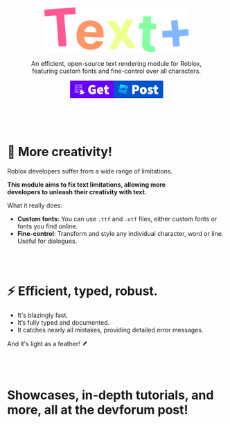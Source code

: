 <div align="center">

<img src="./Logo.png"></img>

An efficient, open-source text rendering module for Roblox,<br>
featuring custom fonts and fine-control over all characters.

[<img src="https://raw.githubusercontent.com/AlexanderLindholt/LinkButtons/refs/heads/main/Static/Module.png"></img>](https://create.roblox.com/store/asset/138658986432597) ​ [<img src="https://raw.githubusercontent.com/AlexanderLindholt/LinkButtons/refs/heads/main/Static/Devforum.png"></img>](https://devforum.roblox.com/t/3521684)
</div>
<br>
​<br>
<br>

# 🎨 More creativity!
Roblox developers suffer from a wide range of limitations.

**This module aims to fix text limitations, allowing more<br>
developers to unleash their creativity with text.**

What it really does:
- **Custom fonts:** You can use `.ttf` and `.otf` files, either custom fonts or fonts you find online.
- **Fine-control**: Transform and style any individual character, word or line. Useful for dialogues.
<br>
<br>

# ⚡ Efficient, typed, robust.
- It's blazingly fast.
- It’s fully typed and documented.
- It catches nearly all mistakes, providing detailed error messages.

And it's light as a feather! 🪶

<br>
<br>

# Showcases, in-depth tutorials, and more, all at the devforum post!
